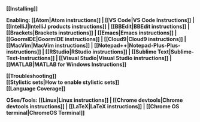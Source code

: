 **[[Installing]]**<br>

**Enabling: [[Atom|Atom instructions]] | [[VS Code|VS Code Instructions]] | [[IntelliJ|IntelliJ products instructions]] | [[BBEdit|BBEdit instructions]] | [[Brackets|Brackets instructions]] | [[Emacs|Emacs instructions]] | [[GoormIDE|GoormIDE instructions]] | [[Cloud9|Cloud9 instructions]] | [[MacVim|MacVim instructions]] | [[Notepad++|Notepad-Plus-Plus-instructions]] | [[RStudio|RStudio instructions]] | [[Sublime Text|Sublime-Text-Instructions]] | [[Visual Studio|Visual Studio instructions]] | [[MATLAB|MATLAB for Windows Instructions]]**

**[[Troubleshooting]]**<br>
**[[Stylistic sets|How to enable stylistic sets]]**<br>
**[[Language Coverage]]**

**OSes/Tools: [[Linux|Linux instructions]] | [[Chrome devtools|Chrome devtools instructions]] | [[LaTeX|LaTeX instructions]] | [[Chrome OS terminal|ChromeOS Terminal]]**